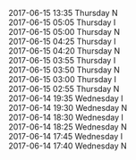 2017-06-15 13:35 Thursday  N  
2017-06-15 05:05 Thursday  I  
2017-06-15 05:00 Thursday  N  
2017-06-15 04:25 Thursday  I  
2017-06-15 04:20 Thursday  N  
2017-06-15 03:55 Thursday  I  
2017-06-15 03:50 Thursday  N  
2017-06-15 03:00 Thursday  I  
2017-06-15 02:55 Thursday  N  
2017-06-14 19:35 Wednesday  I  
2017-06-14 19:30 Wednesday  N  
2017-06-14 18:30 Wednesday  I  
2017-06-14 18:25 Wednesday  N  
2017-06-14 17:45 Wednesday  I  
2017-06-14 17:40 Wednesday  N  
